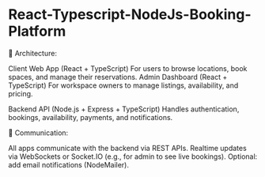 ﻿# React-Typescript-NodeJs-Booking-Platform

🧱 Architecture:

Client Web App (React + TypeScript)
For users to browse locations, book spaces, and manage their reservations.
Admin Dashboard (React + TypeScript)
For workspace owners to manage listings, availability, and pricing.

Backend API (Node.js + Express + TypeScript)
Handles authentication, bookings, availability, payments, and notifications.

🔗 Communication:

All apps communicate with the backend via REST APIs.
Realtime updates via WebSockets or Socket.IO (e.g., for admin to see live bookings).
Optional: add email notifications (NodeMailer).
